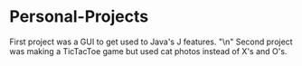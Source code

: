 # Personal-Projects
First project was a GUI to get used to Java's J features. "\n"
Second project was making a TicTacToe game but used cat photos instead of X's and O's. 
